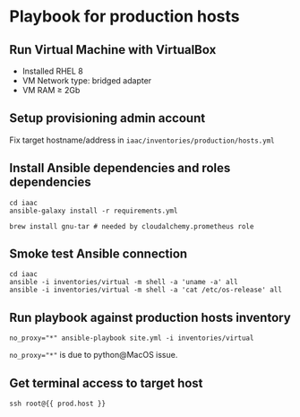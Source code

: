 Playbook for production hosts
=============================

Run Virtual Machine with VirtualBox
-------------------
- Installed RHEL 8
- VM Network type: bridged adapter
- VM RAM ≥ 2Gb

Setup provisioning admin account
--------------------------------
Fix target hostname/address in `iaac/inventories/production/hosts.yml`

Install Ansible dependencies and roles dependencies
---------------------------------------------------
```shell
cd iaac
ansible-galaxy install -r requirements.yml
```
```shell
brew install gnu-tar # needed by cloudalchemy.prometheus role
```

Smoke test Ansible connection
-----------------------------
```shell
cd iaac
ansible -i inventories/virtual -m shell -a 'uname -a' all
ansible -i inventories/virtual -m shell -a 'cat /etc/os-release' all
```

Run playbook against production hosts inventory
-----------------------------------------------
```shell
no_proxy="*" ansible-playbook site.yml -i inventories/virtual
```
`no_proxy="*"` is due to python@MacOS issue.

Get terminal access to target host
----------------------------------
```shell
ssh root@{{ prod.host }}
```